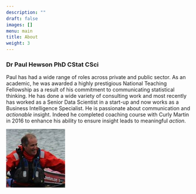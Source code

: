 ```yaml
---
description: ""
draft: false
images: []
menu: main
title: About
weight: 3
---
```


### Dr Paul Hewson PhD CStat CSci

Paul has had a wide range of roles across private and public sector. As an academic, he was awarded a highly prestigious National Teaching Fellowship as a result of his commitment to communicating statistical thinking. He has done a wide variety of consulting work and most recently has worked as a Senior Data Scientist in a start-up and now works as a Business Intelligence Specialist. He is passionate about communication and *actionable* insight. Indeed he completed coaching course with Curly Martin in 2016 to enhance his ability to ensure insight leads to meaningful *action*.

![Photo of Paul Hewson](/PHProfile.jpg)
